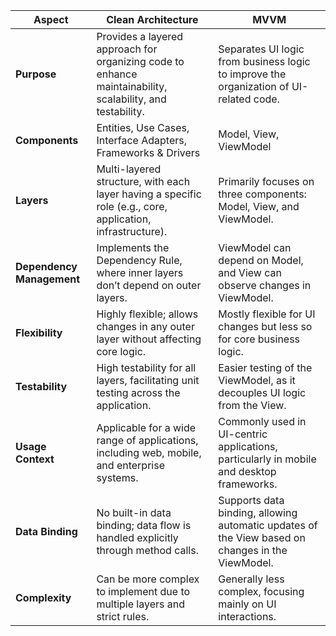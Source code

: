 

| Aspect                     | Clean Architecture                               | MVVM                                       |
|----------------------------|-------------------------------------------------|--------------------------------------------|
| **Purpose**                | Provides a layered approach for organizing code to enhance maintainability, scalability, and testability. | Separates UI logic from business logic to improve the organization of UI-related code. |
| **Components**             | Entities, Use Cases, Interface Adapters, Frameworks & Drivers | Model, View, ViewModel                     |
| **Layers**                 | Multi-layered structure, with each layer having a specific role (e.g., core, application, infrastructure). | Primarily focuses on three components: Model, View, and ViewModel. |
| **Dependency Management**  | Implements the Dependency Rule, where inner layers don’t depend on outer layers. | ViewModel can depend on Model, and View can observe changes in ViewModel. |
| **Flexibility**            | Highly flexible; allows changes in any outer layer without affecting core logic. | Mostly flexible for UI changes but less so for core business logic. |
| **Testability**            | High testability for all layers, facilitating unit testing across the application. | Easier testing of the ViewModel, as it decouples UI logic from the View. |
| **Usage Context**          | Applicable for a wide range of applications, including web, mobile, and enterprise systems. | Commonly used in UI-centric applications, particularly in mobile and desktop frameworks. |
| **Data Binding**           | No built-in data binding; data flow is handled explicitly through method calls. | Supports data binding, allowing automatic updates of the View based on changes in the ViewModel. |
| **Complexity**             | Can be more complex to implement due to multiple layers and strict rules. | Generally less complex, focusing mainly on UI interactions. |

